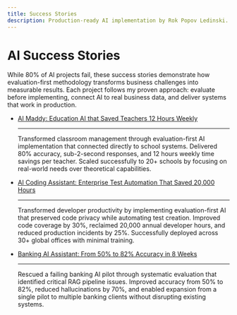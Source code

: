 ```yaml
---
title: Success Stories
description: Production-ready AI implementation by Rok Popov Ledinski. Proven solutions that transform AI failures into measurable business success through evaluation-first methodology.
---
```


# AI Success Stories

While 80% of AI projects fail, these success stories demonstrate how evaluation-first methodology transforms business challenges into measurable results. Each project follows my proven approach: evaluate before implementing, connect AI to real business data, and deliver systems that work in production.

<div class="grid cards" markdown>

-   [AI Maddy: Education AI that Saved Teachers 12 Hours Weekly](projects/project-1.md)

    ---

    Transformed classroom management through evaluation-first AI implementation that connected directly to school systems. Delivered 80% accuracy, sub-2-second responses, and 12 hours weekly time savings per teacher. Scaled successfully to 20+ schools by focusing on real-world needs over theoretical capabilities.

- [AI Coding Assistant: Enterprise Test Automation That Saved 20,000 Hours](projects/ai-coding-assistant.md)

    ---

    Transformed developer productivity by implementing evaluation-first AI that preserved code privacy while automating test creation. Improved code coverage by 30%, reclaimed 20,000 annual developer hours, and reduced production incidents by 25%. Successfully deployed across 30+ global offices with minimal training.

-   [Banking AI Assistant: From 50% to 82% Accuracy in 8 Weeks](projects/banking-ai-assistant.md)

    ---

    Rescued a failing banking AI pilot through systematic evaluation that identified critical RAG pipeline issues. Improved accuracy from 50% to 82%, reduced hallucinations by 70%, and enabled expansion from a single pilot to multiple banking clients without disrupting existing systems.
</div>
